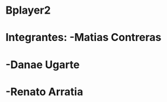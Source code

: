 # Bplayer2

# Integrantes:  -Matias Contreras
#            -Danae Ugarte
#              -Renato Arratia
